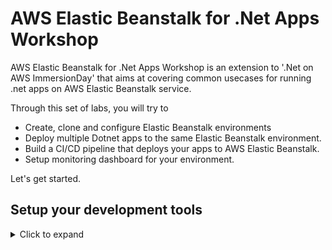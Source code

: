 # AWS Elastic Beanstalk for .Net Apps Workshop
AWS Elastic Beanstalk for .Net Apps Workshop is an extension to '.Net on AWS ImmersionDay' that aims at covering common usecases for running .net apps on AWS Elastic Beanstalk service.

Through this set of labs, you will try to
- Create, clone and configure Elastic Beanstalk environments
- Deploy multiple Dotnet apps to the same Elastic Beanstalk environment.
- Build a CI/CD pipeline that deploys your apps to AWS Elastic Beanstalk.
- Setup monitoring dashboard for your environment.

Let's get started.

## Setup your development tools
<details>
<summary>Click to expand</summary>
   
Go to [Lab Login](https://dashboard.eventengine.run/login) and enter in the code given to you to get started with your account for the labs.

> Note: If you already have an AWS account, open the above link in incognito/private mode so that you don’t accidently make changes to your AWS account.


You can run these labs using tools on you local machine or by running them on an EC2 instance.

### Use an EC2 Instance
<details>
<summary>Click to expand</summary>
   
  [Click here](https://console.aws.amazon.com/cloudformation/home#/stacks/new?region=ap-southeast-2&stackName=WIN314Stack&templateURL=https://immersiondaypublicdatabucket.s3.amazonaws.com/Main-Dev-Env-EC2-CFN-2020-07-23-Immersion-Day.yml) to deploy the Dev Box to your account.

1. Review to ensure the template has a source of Amazon S3 URL and the URL is set as input and click Next

2. On the **Specify stack details** page, change the following parameters
  
  |Parameter|New Value|
  | ----------- | ----------- |
  |UseDefaultVPC|true|
  |LabGuideUrl|https://github.com/mabroukm/ElasticBeanstalkWorkshop|
  |BootstrapCDK||
  |SampleAppGitRepoUrl|https://github.com/mabroukm/ElasticBeanstalkWorkshop.git|
  |SampleAppSolutionDir|./source/repos|
  |SampleAppCodeCommitRepoName|ElasticBeanstalkWorkshop|
  |LinuxDockerInstanceSize||
  |RipEcrRepoName||
  
  Review the other parameters then Click Next

3. On the “Configure stack options” page, take the defaults and click Next

4. Finally, on the Review screen, scroll to the bottom of the page and you will see a “Capabilities” box. Check the checkbox next to all of the acknowledgements and click Create Stack

5. This brings you to the CloudFormation console page

  a. Check the box next to your Stack Name to see its details.

  b. If your Stack Name is not displayed, click the refresh button (circular arrow) in the top right until it appears.

  c. If the details are not displayed, click the refresh button until details appear.

Choose the Events tab for your selected workload to see the activity log from the creation of your CloudFormation stack. Wait for it to say **CREATE_COMPLETE**

   ![AWS CloudFormation Console](/images/setup_01.png)
   
   
Now let’s RDP into your dev machine.

1. Start by navigating to the EC2 Dashboard and click on Instances (running).
![EC2 Console](/images/setup_02.png)
2. Select the server with name “Workshop - .NET development on AWS”, and click Connect on the top menu bar.
![EC2 Console - Instance details](/images/setup_03.png)
3. On the “Connect to Instance” page, select RDP Client and click Download remote desktop file. You do not need to click Get Password. The password will be provided to you in a later step.
   
4. Launch the RDP session by opening the downloaded file.

5. When you are prompted for credentials first click on More choices, then click on Use a different account and then enter the following credentials:
   ```
   username:  .\Administrator  
   password:  ImmersionDayW0rkshop+TheStrong1
   ```
  ![RDP Client](/images/setup_04.png)
> Note: you do not need to install the AWS Toolkit, it is installed already on this development instance.
</details>

### Run on your local machine
<details>
<summary>Click to expand</summary>
   
   Make sure that you have instealled the tools in the below list before you move to the next step
   |Tool|Version|
   | ----------- | ----------- |
   |Visual Studio|2019 Community or Enterprise|
   |AWS Toolkit for Visual Studio 2017 and 2019|1.21.2.0|
   |Git|2.30.x|

</details>
   
 Now let's create a user to use from Visual Studio
 ### Setting up IAM user
 <details>
<summary>Click to expand</summary>
 1. Now, you will want to create a new IAM User so that you can access your AWS resources through programmatic access. In the AWS console, under Services select IAM.

2. On the left hand side of the screen, click Users

3. Click Add user. Give the user a username like VSDev, and check the checkbox for Programmatic access under Access type
    ![IAM Console - Add User](/images/setup_05.png)
4. Click Next: Permissions

5. Select “Attach existing policies directly” at the top of the screen, then select AdministratorAccess under the list of policies
    ![IAM Console - Add User - Attach existing policies directly](/images/setup_06.png)
6.Click Next: Tags, then click Next:Review
    
7. Click Create user. This will send you to a screen that shows you both the Access Key and Secret Access key that you just created that is linked to the new user. It also provides you the option to download the credentials.
    
8. Click Download .csv Save the file somewhere you can find as we will use this file to import the access keys in a later step.
   ![IAM Console - Download Credentials](/images/setup_07.png) 
    
 </details>    
</details>


